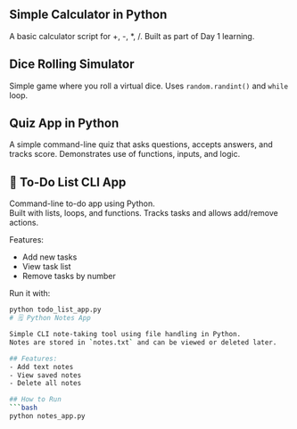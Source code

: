 ## Simple Calculator in Python
A basic calculator script for +, -, *, /. Built as part of Day 1 learning.
## Dice Rolling Simulator
Simple game where you roll a virtual dice. Uses `random.randint()` and `while` loop.
## Quiz App in Python
A simple command-line quiz that asks questions, accepts answers, and tracks score. Demonstrates use of functions, inputs, and logic.
## 📝 To-Do List CLI App

Command-line to-do app using Python.  
Built with lists, loops, and functions. Tracks tasks and allows add/remove actions.

Features:
- Add new tasks
- View task list
- Remove tasks by number

Run it with:
```bash
python todo_list_app.py
# 🗒 Python Notes App

Simple CLI note-taking tool using file handling in Python.  
Notes are stored in `notes.txt` and can be viewed or deleted later.

## Features:
- Add text notes
- View saved notes
- Delete all notes

## How to Run
```bash
python notes_app.py
